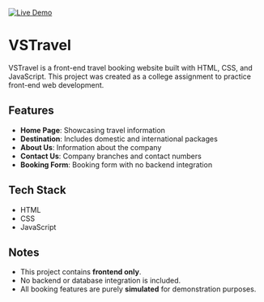 [![Live Demo](https://img.shields.io/badge/demo-live-green)](https://cristalivia.github.io/vstravel-frontend-project/)

# VSTravel

VSTravel is a front-end travel booking website built with HTML, CSS, and JavaScript. 
This project was created as a college assignment to practice front-end web development.

## Features
- **Home Page**: Showcasing travel information  
- **Destination**: Includes domestic and international packages  
- **About Us**: Information about the company  
- **Contact Us**: Company branches and contact numbers  
- **Booking Form**: Booking form with no backend integration  

## Tech Stack
- HTML  
- CSS  
- JavaScript  

## Notes
- This project contains **frontend only**.  
- No backend or database integration is included.  
- All booking features are purely **simulated** for demonstration purposes.  
